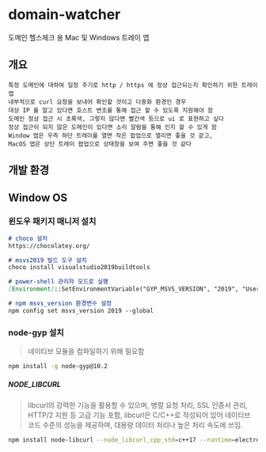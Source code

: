 # domain-watcher
도메인 헬스체크 용 Mac 및 Windows 트레이 앱

## 개요 
```
특정 도메인에 대하여 일정 주기로 http / https 에 정상 접근되는지 확인하기 위한 트레이 앱
내부적으로 curl 요청을 보내어 확인할 것이고 다중화 환경인 경우
대상 IP 를 알고 있다면 호스트 변조를 통해 접근 할 수 있도록 지원해야 함
도메인 정상 접근 시 초록색, 그렇지 않다면 빨간색 등으로 ui 로 표현하고 싶다
정상 접근이 되지 않은 도메인이 있다면 소리 알람을 통해 인지 할 수 있게 함
Window 앱은 우측 하단 트레이를 열면 작은 팝업으로 열리면 좋을 것 같고, 
MacOS 앱은 상단 트레이 팝업으로 상태창을 보여 주면 좋을 것 같다
```

## 개발 환경
## Window OS 
### 윈도우 패키지 매니저 설치
```md
# choco 설치
https://chocolatey.org/

# msvs2019 빌드 도구 설치 
choco install visualstudio2019buildtools

# power-shell 관리자 모드로 실행
[Environment]::SetEnvironmentVariable("GYP_MSVS_VERSION", "2019", "User")

# npm msvs_version 환경변수 설정
npm config set msvs_version 2019 --global
```
### node-gyp 설치
> 네이티브 모듈을 컴파일하기 위해 필요함
```sh
npm install -g node-gyp@10.2
```

##### NODE_LIBCURL
> libcurl의 강력한 기능을 활용할 수 있으며, 병렬 요청 처리, SSL 인증서 관리, HTTP/2 지원 등 고급 기능 포함, libcurl은 C/C++로 작성되어 있어 네이티브 코드 수준의 성능을 제공하며, 대용량 데이터 처리나 높은 처리 속도에 쓰임.
```sh
npm install node-libcurl --node_libcurl_cpp_std=c++17 --runtime=electron --target=27.0.1 --disturl=https://www.electronjs.org/headers
```
